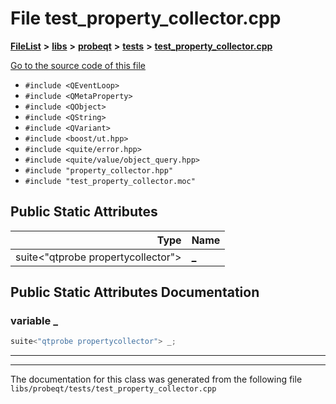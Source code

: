 

# File test\_property\_collector.cpp



[**FileList**](files.md) **>** [**libs**](dir_6719ab1f1f7655efc2fa43f7eb574fd1.md) **>** [**probeqt**](dir_22ab9f3959c1273824a5221c73ee839d.md) **>** [**tests**](dir_c1613d43beada98aaa8aaa25db1fb827.md) **>** [**test\_property\_collector.cpp**](test__property__collector_8cpp.md)

[Go to the source code of this file](test__property__collector_8cpp_source.md)



* `#include <QEventLoop>`
* `#include <QMetaProperty>`
* `#include <QObject>`
* `#include <QString>`
* `#include <QVariant>`
* `#include <boost/ut.hpp>`
* `#include <quite/error.hpp>`
* `#include <quite/value/object_query.hpp>`
* `#include "property_collector.hpp"`
* `#include "test_property_collector.moc"`























## Public Static Attributes

| Type | Name |
| ---: | :--- |
|  suite&lt;"qtprobe propertycollector"&gt; | [**\_**](#variable-_)  <br> |










































## Public Static Attributes Documentation




### variable \_ 

```C++
suite<"qtprobe propertycollector"> _;
```




<hr>

------------------------------
The documentation for this class was generated from the following file `libs/probeqt/tests/test_property_collector.cpp`

